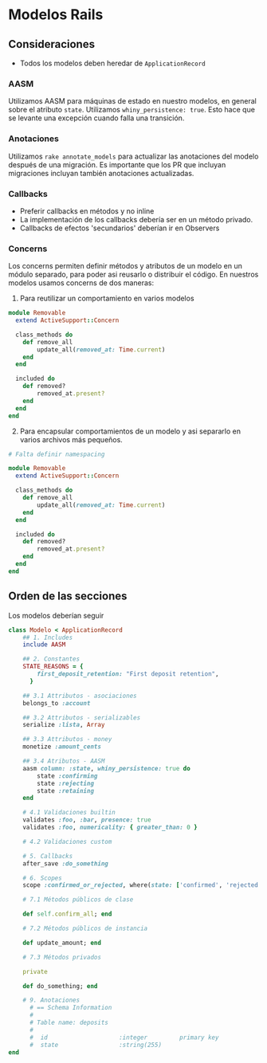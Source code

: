 # Modelos Rails

## Consideraciones

- Todos los modelos deben heredar de `ApplicationRecord`

### AASM

Utilizamos AASM para máquinas de estado en nuestro modelos, en general sobre el atributo `state`.
Utilizamos `whiny_persistence: true`. Esto hace que se levante una excepción cuando falla una transición.

### Anotaciones

Utilizamos `rake annotate_models` para actualizar las anotaciones del modelo después de una migración. Es importante que los PR que incluyan migraciones incluyan también anotaciones actualizadas.

### Callbacks

- Preferir callbacks en métodos y no inline
- La implementación de los callbacks debería ser en un método privado.
- Callbacks de efectos 'secundarios' deberían ir en Observers

### Concerns

Los concerns permiten definir métodos y atributos de un modelo en un módulo separado, para poder asi reusarlo o distribuir el código. En nuestros modelos usamos concerns de dos maneras:

1. Para reutilizar un comportamiento en varios modelos

```ruby
module Removable
  extend ActiveSupport::Concern

  class_methods do
    def remove_all
        update_all(removed_at: Time.current)
    end
  end

  included do
    def removed?
        removed_at.present?
    end
  end
end
```

2. Para encapsular comportamientos de un modelo y asi separarlo en varios archivos más pequeños.

```ruby
# Falta definir namespacing

module Removable
  extend ActiveSupport::Concern

  class_methods do
    def remove_all
        update_all(removed_at: Time.current)
    end
  end

  included do
    def removed?
        removed_at.present?
    end
  end
end
```

## Orden de las secciones

Los modelos deberían seguir 

```ruby
class Modelo < ApplicationRecord
    ## 1. Includes
    include AASM

    ## 2. Constantes
    STATE_REASONS = {
        first_deposit_retention: "First deposit retention",
      }

    ## 3.1 Attributos - asociaciones
    belongs_to :account

    ## 3.2 Attributos - serializables
    serialize :lista, Array

    ## 3.3 Attributos - money
    monetize :amount_cents

    ## 3.4 Atributos - AASM
    aasm column: :state, whiny_persistence: true do
        state :confirming
        state :rejecting
        state :retaining
    end

    # 4.1 Validaciones builtin
    validates :foo, :bar, presence: true
    validates :foo, numericality: { greater_than: 0 }

    # 4.2 Validaciones custom

    # 5. Callbacks
    after_save :do_something

    # 6. Scopes
    scope :confirmed_or_rejected, where(state: ['confirmed', 'rejected'])

    # 7.1 Métodos públicos de clase

    def self.confirm_all; end

    # 7.2 Métodos públicos de instancia

    def update_amount; end

    # 7.3 Métodos privados

    private

    def do_something; end

    # 9. Anotaciones
      # == Schema Information
      #
      # Table name: deposits
      #
      #  id                    :integer         primary key
      #  state                 :string(255)
end
```
